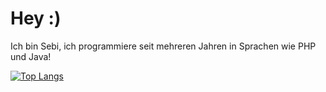 # Hey :)

Ich bin Sebi, 
ich programmiere seit mehreren Jahren in Sprachen wie PHP und Java!

[![Top Langs](https://github-readme-stats.vercel.app/api/top-langs/?username=ItsSebis&theme=dark)](#)


